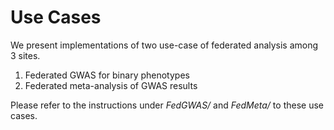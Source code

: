 # Use Cases
We present implementations of two use-case of federated analysis among 3 sites.

1) Federated GWAS for binary phenotypes
2) Federated meta-analysis of GWAS results

Please refer to the instructions under *FedGWAS/* and *FedMeta/* to these use cases. 